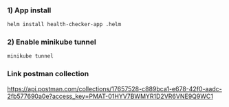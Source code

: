### 1) App install
```bash
helm install health-checker-app .helm
```
### 2) Enable minikube tunnel
```bash
minikube tunnel
```

### Link postman collection
https://api.postman.com/collections/17657528-c889bca1-e678-42f0-aadc-2fb577690a0e?access_key=PMAT-01HYV7BWMYR1D2VR6VNE9Q9WC1
